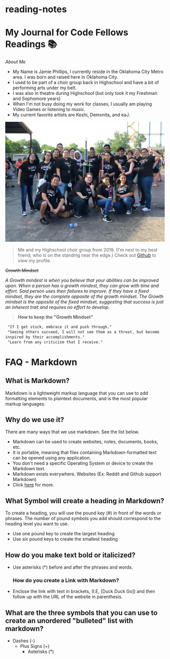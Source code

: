 # reading-notes

# My Journal for Code Fellows Readings 📚

*About Me*

- My Name is Jamie Phillips, I currently reside in the Oklahoma City Metro area. I was born and raised here in Oklahoma City.
- I used to be part of a choir group back in Highschool and have a bit of performing arts under my belt.
- I was also in theatre during Highschool (but only took it my Freshman and Sophomore years)
- When I'm not busy doing my work for classes, I usually am playing Video Games or listening to music.
- My current favorite artists are Keshi, Demxnita, and eaJ. 
  
![Choir Group](https://github.com/jamiephillips212/reading-notes/blob/main/Snapchat-944826241.jpg)
> Me and my Highschool choir group from 2019. (I'm next to my best friend, who is on the standing near the edge.)
Check out [Github](https://github.com/jamiephillips212/) to view my profile.

~~Growth Mindset~~

*A Growth mindest is when you believe that your abilities can be improved upon. When a person has a growth mindest, they can grow with time and effort. Said person uses their failures to improve. If they have a fixed mindset, they are the complete opposite of the growth mindset. The Growth mindset is the opposite of the fixed mindset, suggesting that success is just an inherent trait and requires no effort to develop.*


> **How to keep the "Growth Mindset"**

     "If I get stuck, embrace it and push through."
     "Seeing others succeed, I will not see them as a threat, but become inspired by their accomplishments."
     "Learn from any criticism that I receive."

# FAQ - Markdown
## What is Markdown? 
Markdown is a lightweight markup language that you can use to add formatting elements to plaintext documents, and is the most popular markup languages. 
## Why do we use it?
There are many ways that we use markdown. See the list below.
- Markdown can be used to create websites, notes, documents, books, etc.
- It is portable, meaning that files containing Markdown-formatted text can be opened using any application.
- You don't need a specific Operating System or device to create the Markdown text.
- Markdown exists everywhere. Websites (Ex: Reddit and Github support Markdown)
- Click [here](https://www.markdownguide.org/getting-started/) for more.
## What Symbol will create a heading in Markdown? 
To create a heading, you will use the pound key (#) in front of the words or phrases. The number of pound symbols you add should correspond to the heading level you want to use.
- Use one pound key to create the largest heading
- Use six pound keys to create the smallest heading
## How do you make text bold or italicized?
- Use asterisks (*) before and after the phrases and words.
  ### How do you create a Link with Markdown? 
- Enclose the link with text in brackets, (I.E, [Duck Duck Go]) and then follow up with the URL of the website in parenthesis.
 ## What are the three symbols that you can use to create an unordered "bulleted" list with markdown?
 + Dashes (-)
   + Plus Signs (+)
     + Asterisks  (*)
